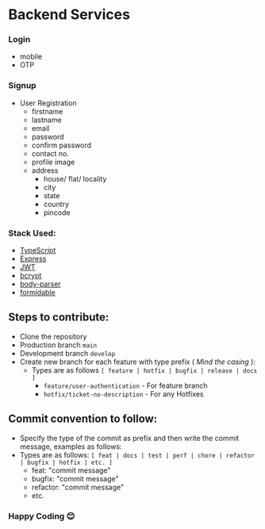 # Backend Services

### Login
- mobile
- OTP

### Signup
- User Registration
  - firstname
  - lastname
  - email
  - password
  - confirm password
  - contact no.
  - profile image
  - address
    - house/ flat/ locality
    - city
    - state
    - country
    - pincode

### Stack Used: 
- [TypeScript](https://www.typescriptlang.org/docs/handbook/typescript-in-5-minutes.html)
- [Express](https://expressjs.com/en/starter/hello-world.html)
- [JWT](https://jwt.io)
- [bcrypt](https://www.npmjs.com/package/body-parser)
- [body-parser](https://www.npmjs.com/package/body-parser) 
- [formidable](https://www.npmjs.com/package/formidable#readme)

## Steps to contribute:

- Clone the repository
- Production branch `main`
- Development branch `develop`
- Create new branch for each feature with type prefix ( *Mind the casing* ):
  - Types are as follows `[ feature | hotfix | bugfix | release | docs  ]`
    - `feature/user-authentication` - For feature branch
    - `hotfix/ticket-no-description` - For any Hotfixes

## Commit convention to follow:

- Specify the type of the commit as prefix and then write the commit message, examples as follows:
- Types are as follows: `[ feat | docs | test | perf | chore | refactor | bugfix | hotfix | etc. ]`
  - feat: "commit message"
  - bugfix: "commit message"
  - refactor: "commit message"
  - etc.


### Happy Coding 😊
